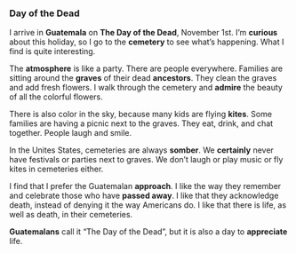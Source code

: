 ### Day of the Dead

I arrive in **Guatemala** on **The Day of the Dead**, November 1st. I’m **curious** about this holiday, so I go to the **cemetery** to see what’s happening. What I find is quite interesting.

The **atmosphere** is like a party. There are people everywhere. Families are sitting around the **graves** of their dead **ancestors**. They clean the graves and add fresh flowers. I walk through the cemetery and **admire** the beauty of all the colorful flowers.

There is also color in the sky, because many kids are flying **kites**. Some families are having a picnic next to the graves. They eat, drink, and chat together. People laugh and smile.

In the Unites States, cemeteries are always **somber**. We **certainly** never have festivals or parties next to graves. We don’t laugh or play music or fly kites in cemeteries either.

I find that I prefer the Guatemalan **approach**. I like the way they remember and celebrate those who have **passed away**. I like that they acknowledge death, instead of denying it the way Americans do. I like that there is life, as well as death, in their cemeteries.

**Guatemalans** call it “The Day of the Dead”, but it is also a day to **appreciate** life.


